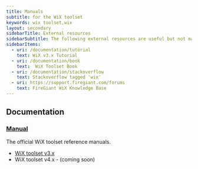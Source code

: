 ```yaml
---
title: Manuals
subtitle: for the WiX toolset
keywords: wix toolset,wix
layout: secondary
sidebarTitle: External resources
sidebarSubtitle: The following external resources are useful but not managed by the WiX community:
sidebarItems:
  - uri: /documentation/tutorial
    text: WiX v3.x Tutorial
  - uri: /documentation/book
    text:  WiX Toolset Book
  - uri: /documentation/stackoverflow
    text: Stackoverflow tagged 'wix'
  - uri: https://support.firegiant.com/forums
    text: FireGiant WiX Knowledge Base
---
```


## Documentation

### [Manual][v3]

The official WiX toolset reference manuals.

* [WiX toolset v3.x][v3]
* WiX toolset v4.x - (coming soon)

[v3]: /documentation/manual/v3/
